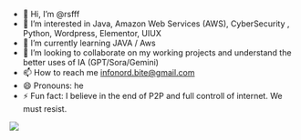 - 👋 Hi, I’m @rsfff
- 👀 I’m interested in Java, Amazon Web Services (AWS), CyberSecurity , Python, Wordpress, Elementor, UIUX
- 🌱 I’m currently learning JAVA / Aws
- 💞️ I’m looking to collaborate on my working projects and understand the better uses of IA (GPT/Sora/Gemini)  
- 📫 How to reach me infonord.bite@gmail.com  
- 😄 Pronouns: he
- ⚡ Fun fact: I believe in the end of P2P and full controll of internet. We must resist.


<img src="https://ew.com/thmb/aaazwycDNZAn_bUhv7OUysFQfaI=/1500x0/filters:no_upscale():max_bytes(150000):strip_icc():format(webp)/metalhead-2000-795c8d80755f4642bf557eb13d5c8084.jpg"/>
<!---
rsfff/rsfff is a ✨ special ✨ repository because its `README.md` (this file) appears on your GitHub profile.
You can click the Preview link to take a look at your changes.
--->
